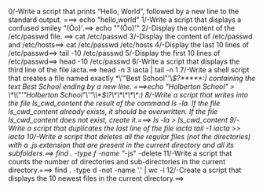 0/-Write a script that prints “Hello, World”, followed by a new line to the standard output.
===> echo "hello,world"
1/-Write a script that displays a confused smiley "(Ôo)'.==> echo "\"(Ôo)'"
2/-Display the content of the /etc/passwd file. ==> cat /etc/passwd
3/-Display the content of /etc/passwd and /etc/hosts==> cat /etc/passwd /etc/hosts
4/-Display the last 10 lines of /etc/passwd==> tail -10 /etc/passwd 
5/-Display the first 10 lines of /etc/passwd==> head -10 /etc/passwd
6/-Write a script that displays the third line of the file iacta.==> head -n 3 iacta | tail -n 1
7/-Write a shell script that creates a file named exactly \*\\'"Best School"\'\\*$\?\*\*\*\*\*:) containing the text Best School ending by a new line.
===>echo "Holberton School" > \\\*\\\\"'\"Holberton School\"\\'"\\\\\*\$\\\?\\\*\\\*\\\*\\\*\\\*\:\)
8/-Write a script that writes into the file ls_cwd_content the result of the command ls -la. If the file ls_cwd_content already exists, it should be overwritten. If the file ls_cwd_content does not exist, create it.===> ls -la > ls_cwd_content
9/-Write a script that duplicates the last line of the file iacta
tail -1 iacta >> iacta
10/-Write a script that deletes all the regular files (not the directories) with a .js extension that are present in the current directory and all its subfolders.==> find . -type f -name "*-js" -delete
11/-Write a script that counts the number of directories and sub-directories in the current directory.===> find . -type d -not -name '.' | wc -l
12/-Create a script that displays the 10 newest files in the current directory.==>

